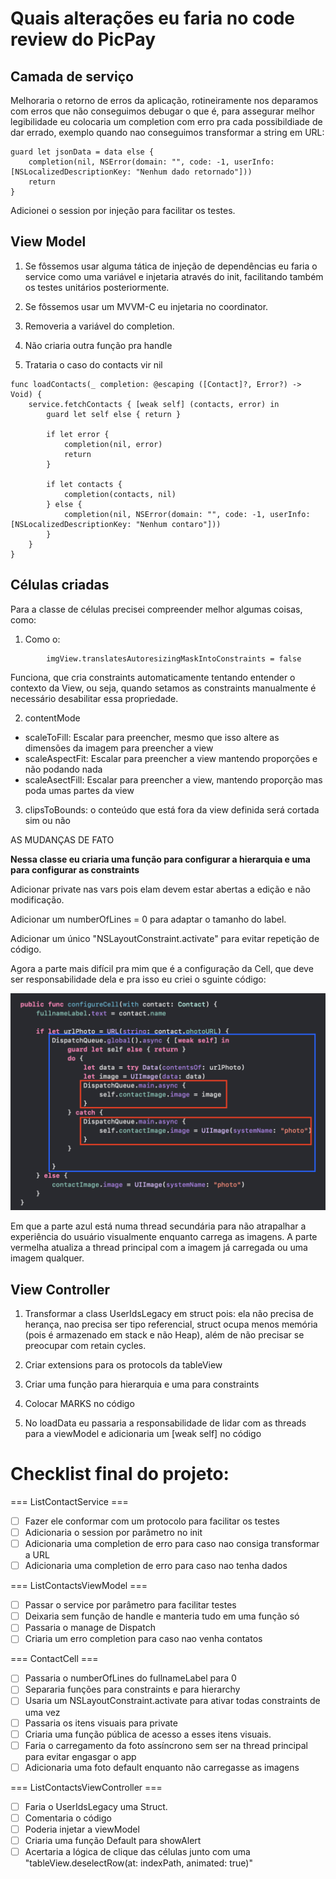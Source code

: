 # Quais alterações eu faria no code review do PicPay

## Camada de serviço

Melhoraria o retorno de erros da aplicação, rotineiramente nos deparamos com erros que não conseguimos debugar o que é, para assegurar melhor legibilidade eu colocaria um completion com erro pra cada possibildiade de dar errado, exemplo quando nao conseguimos transformar a string em URL:

```
guard let jsonData = data else {
    completion(nil, NSError(domain: "", code: -1, userInfo: [NSLocalizedDescriptionKey: "Nenhum dado retornado"]))
    return
}

```

Adicionei o session por injeção para facilitar os testes.

## View Model

1) Se fôssemos usar alguma tática de injeção de dependências eu faria o service como uma variável e injetaria através do init, facilitando também os testes unitários posteriormente.

2) Se fôssemos usar um MVVM-C eu injetaria no coordinator.

3) Removeria a variável do completion.

4) Não criaria outra função pra handle

5) Trataria o caso do contacts vir nil

```
func loadContacts(_ completion: @escaping ([Contact]?, Error?) -> Void) {
    service.fetchContacts { [weak self] (contacts, error) in
        guard let self else { return }
        
        if let error {
            completion(nil, error)
            return
        }
        
        if let contacts {
            completion(contacts, nil)
        } else {
            completion(nil, NSError(domain: "", code: -1, userInfo: [NSLocalizedDescriptionKey: "Nenhum contaro"]))
        }
    }
}
```

## Células criadas

Para a classe de células precisei compreender melhor algumas coisas, como:

1) Como o:
```
        imgView.translatesAutoresizingMaskIntoConstraints = false

```

Funciona, que cria constraints automaticamente tentando entender o contexto da View, ou seja, quando setamos as constraints manualmente é necessário desabilitar essa propriedade.

2) contentMode
- scaleToFill: Escalar para preencher, mesmo que isso altere as dimensões da imagem para preencher a view
- scaleAspectFit: Escalar para preencher a view mantendo proporções e não podando nada
- scaleAsectFill: Escalar para preencher a view, mantendo proporção mas poda umas partes da view

3) clipsToBounds: o conteúdo que está fora da view definida será cortada sim ou não

AS MUDANÇAS DE FATO

<strong>Nessa classe eu criaria uma função para configurar a hierarquia e uma para configurar as constraints</strong>

Adicionar private nas vars pois elam devem estar abertas a edição e não modificação.

Adicionar um numberOfLines = 0 para adaptar o tamanho do label.

Adicionar um único "NSLayoutConstraint.activate" para evitar repetição de código.

Agora a parte mais difícil pra mim que é a configuração da Cell, que deve ser responsabilidade dela e pra isso eu criei o sguinte código:

![alt text](image-1.png)

Em que a parte azul está numa thread secundária para não atrapalhar a experiência do usuário visualmente enquanto carrega as imagens. A parte vermelha atualiza a thread principal com a imagem já carregada ou uma imagem qualquer.


## View Controller

1) Transformar a class UserIdsLegacy em struct pois: ela não precisa de herança, nao precisa ser tipo referencial, struct ocupa menos memória (pois é armazenado em stack e não Heap), além de não precisar se preocupar com retain cycles.

2) Criar extensions para os protocols da tableView

3) Criar uma função para hierarquia e uma para constraints

4) Colocar MARKS no código

5) No loadData eu passaria a responsabilidade de lidar com as threads para a viewModel e adicionaria um [weak self] no código



# Checklist final do projeto:

=== ListContactService ===
- [ ] Fazer ele conformar com um protocolo para facilitar os testes
- [ ] Adicionaria o session por parâmetro no init
- [ ] Adicionaria uma completion de erro para caso nao consiga transformar a URL
- [ ] Adicionaria uma completion de erro para caso nao tenha dados

=== ListContactsViewModel ===
- [ ] Passar o service por parâmetro para facilitar testes
- [ ] Deixaria sem função de handle e manteria tudo em uma função só
- [ ] Passaria o manage de Dispatch
- [ ] Criaria um erro completion para caso nao venha contatos

=== ContactCell ===
- [ ] Passaria o numberOfLines do fullnameLabel para 0
- [ ] Separaria funções para constraints e para hierarchy
- [ ] Usaria um NSLayoutConstraint.activate para ativar todas constraints de uma vez
- [ ] Passaria os itens visuais para private
- [ ] Criaria uma função pública de acesso a esses itens visuais.
- [ ] Faria o carregamento da foto assíncrono sem ser na thread principal para evitar engasgar o app
- [ ] Adicionaria uma foto default enquanto não carregasse as imagens

=== ListContactsViewController ===
- [ ] Faria o UserIdsLegacy uma Struct.
- [ ] Comentaria o código
- [ ] Poderia injetar a viewModel
- [ ] Criaria uma função Default para showAlert
- [ ] Acertaria a lógica de clique das células junto com uma "tableView.deselectRow(at: indexPath, animated: true)"
